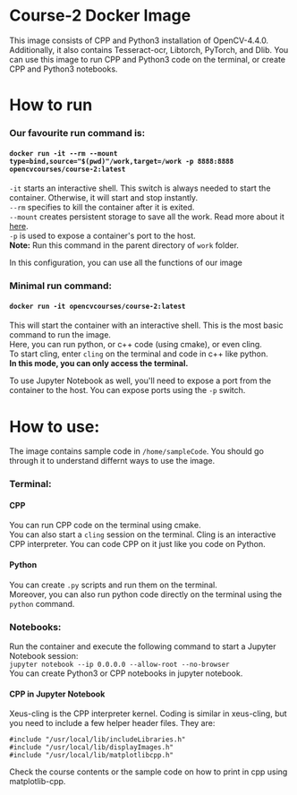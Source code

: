 # Course-2 Docker Image
This image consists of CPP and Python3 installation of OpenCV-4.4.0. Additionally, it also contains Tesseract-ocr, Libtorch, PyTorch, and Dlib. You can use this image to run CPP and Python3 code on the terminal, or create CPP and Python3 notebooks.

# How to run
### Our favourite run command is:
#### `docker run -it --rm --mount type=bind,source="$(pwd)"/work,target=/work -p 8888:8888 opencvcourses/course-2:latest`

`-it` starts an interactive shell. This switch is always needed to start the container. Otherwise, it will start and stop instantly.
<br>
`--rm` specifies to kill the container after it is exited.
<br>
`--mount` creates persistent storage to save all the work. Read more about it [here](https://docs.docker.com/storage/).
<br>
`-p` is used to expose a container's port to the host.
<br>
**Note:** Run this command in the parent directory of `work` folder.

In this configuration, you can use all the functions of our image

### Minimal run command:
#### `docker run -it opencvcourses/course-2:latest`

This will start the container with an interactive shell. This is the most basic command to run the image.
<br>
Here, you can run python, or c++ code (using cmake), or even cling. 
<br>
To start cling, enter `cling` on the terminal and code in c++ like python.
<br>
**In this mode, you can only access the terminal.**

To use Jupyter Notebook as well, you'll need to expose a port from the container to the host. You can expose ports using the `-p` switch.

# How to use:
The image contains sample code in `/home/sampleCode`. You should go through it to understand differnt ways to use the image.
### Terminal:
#### CPP
You can run CPP code on the terminal using cmake.<br>
You can also start a `cling` session on the terminal. Cling is an interactive CPP interpreter. You can code CPP on it just like you code on Python.
#### Python
You can create `.py` scripts and run them on the terminal.<br>
Moreover, you can also run python code directly on the terminal using the `python` command.
### Notebooks:
Run the container and execute the following command to start a Jupyter Notebook session:
<br>
`jupyter notebook --ip 0.0.0.0 --allow-root --no-browser`
<br>
You can create Python3 or CPP notebooks in jupyter notebook.
#### CPP in Jupyter Notebook
Xeus-cling is the CPP interpreter kernel. Coding is similar in xeus-cling, but you need to include a few helper header files. They are:
```
#include "/usr/local/lib/includeLibraries.h"
#include "/usr/local/lib/displayImages.h"
#include "/usr/local/lib/matplotlibcpp.h"
```
Check the course contents or the sample code on how to print in cpp using matplotlib-cpp.

